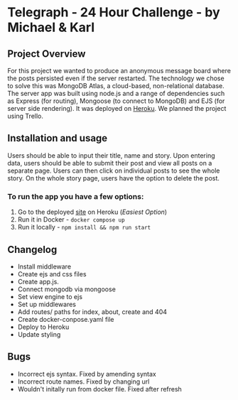 # Telegraph - 24 Hour Challenge - by Michael & Karl

## Project Overview

For this project we wanted to produce an anonymous message board where the posts persisted even if the server restarted. The technology we chose to solve this was MongoDB Atlas, a cloud-based, non-relational database. The server app was built using node.js and a range of dependencies such as Express (for routing), Mongoose (to connect to MongoDB) and EJS (for server side rendering). It was deployed on [Heroku](https://telegraph-futureproof.herokuapp.com/). We planned the project using Trello.

## Installation and usage

Users should be able to input their title, name and story. Upon entering data, users should be able to submit their post and view all posts on a separate page. Users can then click on individual posts to see the whole story. On the whole story page, users have the option to delete the post.

### To run the app you have a few options:
1. Go to the deployed [site](https://telegraph-futureproof.herokuapp.com/) on Heroku (*Easiest Option*)
2. Run it in Docker - `docker compose up`
3. Run it locally - `npm install && npm run start`

## Changelog

- Install middleware
- Create ejs and css files 
- Create app.js.
- Connect mongodb via mongoose
- Set view engine to ejs
- Set up middlewares
- Add routes/ paths for index, about, create and 404 
- Create docker-conpose.yaml file
- Deploy to Heroku
- Update styling

## Bugs

- Incorrect ejs syntax. Fixed by amending syntax
- Incorrect route names. Fixed by changing url
- Wouldn't initally run from docker file. Fixed after refresh
